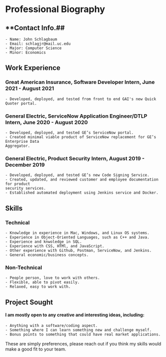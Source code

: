 # **Professional Biography**

## **Contact Info.##
    - Name: John Schlagbaum
    - Email: schlagjr@mail.uc.edu
    - Major: Computer Science
    - Minor: Economics

## **Work Experience**

### Great American Insurance, Software Developer Intern, June 2021 - August 2021
    - Developed, deployed, and tested from front to end GAI's new Quick Quoter portal.
### General Electric, ServiceNow Application Engineer/DTLP Intern, June 2020 - August 2020
    - Developed, deployed, and tested GE’s ServiceNow portal.
    - Created minimal viable product of ServiceNow replacement for GE’s Enterprise Data
    Aggregator.
### General Electric, Product Security Intern, August 2019 - December 2019
    - Developed, deployed, and tested GE’s new Code Signing Service.
    - Created, updated, and reviewed customer and employee documentation for product
    security services.
    - Established automated deployment using Jenkins service and Docker.

## **Skills**

### Technical
    - Knowledge in experience in Mac, Windows, and Linux OS systems.
    - Experience in Object-Oriented Languages, such as C++ and Java.
    - Experience and knwoledge in SQL.
    - Experience with CSS, HTMl, and JavaScript.
    - Other experience with Github, Postman, ServiceNow, and Jenkins.
    - General economic/business concepts. 
### Non-Technical
    - People person, love to work with others.
    - Flexible, able to pivot easily.
    - Relaxed, easy to work with. 

## **Project Sought**
#### I am mostly open to any creative and interesting ideas, including:
    - Anything with a software/coding aspect.
    - Something where I can learn something new and challenge myself.
    - Bonus points to something that could have real market applications.
These are simply preferences, please reach out if you think my skills would make a good fit to your team.

